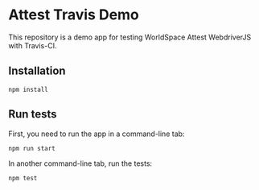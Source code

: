 # Attest Travis Demo

This repository is a demo app for testing WorldSpace Attest WebdriverJS with Travis-CI. 

## Installation

```
npm install
```

## Run tests

First, you need to run the app in a command-line tab:
```
npm run start
```

In another command-line tab, run the tests:
```
npm test
```